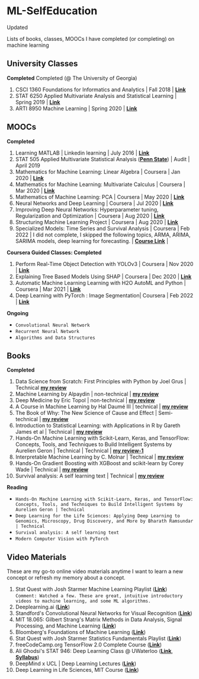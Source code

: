 # ML-SelfEducation
Updated 

Lists of books, classes, MOOCs I have completed (or completing) on machine learning

## University Classes

**Completed**
Completed (@ The University of Georgia) <br>
1. CSCI 1360 Foundations for Informatics and Analytics | Fall 2018 | __[Link](http://www.bulletin.uga.edu/CoursesHome.aspx?cid=32624)__ <br>
2. STAT 6250 Applied Multivariate Analysis and Statistical Learning | Spring 2019 | __[Link](http://bulletin.uga.edu/Link.aspx?cid=stat6250)__ <br>
3. ARTI 8950 Machine Learning | Spring 2020 | __[Link](http://bulletin.uga.edu/Link.aspx?cid=CSCI/ARTI%208950)__

## MOOCs

**Completed**
1. Learning MATLAB | Linkedin learning | July 2016 | __[Link](https://github.com/obifarin/ML-SelfEducation/blob/master/MOOCS_Certifications/LearningMATLAB_Lynda(2016)_CertificateOfCompletion.pdf)__ <br>
2. STAT 505 Applied Multivariate Statistical Analysis (__[Penn State](https://online.stat.psu.edu/stat505/)__)  | Audit | April 2019 <br>
3. Mathematics for Machine Learning: Linear Algebra | Coursera | Jan 2020 | __[Link](https://github.com/obifarin/ML-SelfEducation/blob/master/MOOCS_Certifications/LinearAlgebra_Coursera(2020)_CertificateofCompletion.pdf)__ <br>
4. Mathematics for Machine Learning: Multivariate Calculus | Coursera | Mar 2020 | __[Link](https://github.com/obifarin/ML-SelfEducation/blob/master/MOOCS_Certifications/MultivariateCalculus(2020)_CertificateofCompletion.pdf)__   <br>
5. Mathematics of Machine Learning: PCA | Coursera | May 2020 | __[Link](https://github.com/obifarin/ML-SelfEducation/blob/master/MOOCS_Certifications/PCA(2020)_CertificateofCompletion.pdf)__ <br>
6. Neural Networks and Deep Learning | Coursera | Jul 2020 | __[Link](https://github.com/obifarin/ML-SelfEducation/blob/master/MOOCS_Certifications/Neural_Network_Deep_Learning_CoC.pdf)__ <br>
7. Improving Deep Neural Networks: Hyperparameter tuning, Regularization and Optimization | Coursera | Aug 2020 |  __[Link](https://github.com/obifarin/ML-SelfEducation/blob/master/MOOCS_Certifications/Hyperparameter_DL(2020)_CoC.pdf)__<br>
8. Structuring Machine Learning Project | Coursera | Aug 2020 | __[Link](https://github.com/obifarin/ML-SelfEducation/blob/master/MOOCS_Certifications/Structuring_ML_Projects(2020)_CoC.pdf)__<br>
9. Specialized Models: Time Series and Survival Analysis | Coursera | Feb 2022 | I did not complete, I skipped the following topics, ARMA, ARIMA, SARIMA models, deep learning for forecasting. | __[Course Link](https://www.coursera.org/learn/time-series-survival-analysis)__ | <br>

**Coursera Guided Classes: Completed**
1. Perform Real-Time Object Detection with YOLOv3 | Coursera | Nov 2020 | __[Link](https://github.com/obifarin/ML-SelfEducation/blob/master/MOOCS_Certifications/Perform%20Real-Time%20Object%20Detection%20with%20YOLOv3.pdf)__<br>
2. Explaining Tree Based Models Using SHAP | Coursera | Dec 2020 | __[Link](https://github.com/obifarin/ML-SelfEducation/blob/master/MOOCS_Certifications/Explaining%20Tree%20Based%20Models%20Using%20SHAP.pdf)__
3. Automatic Machine Learning Learning with H2O AutoML and Python | Coursera | Mar 2021 | __[Link](https://github.com/obifarin/ML-SelfEducation/blob/master/MOOCS_Certifications/AutoML_H20_Python_Coursera_9MQ8W4N5VT4D_2021.pdf)__
4. Deep Learning with PyTorch : Image Segmentation| Coursera | Feb 2022 | __[Link](https://github.com/obifarin/ML-SelfEducation/blob/master/MOOCS_Certifications/PyTorch_Image_Segmentation.pdf)__

**Ongoing**
- `Convolutional Neural Network`
- `Recurrent Neural Network`
- `Algorithms and Data Structures`

## Books

**Completed**
1. Data Science from Scratch: First Principles with Python by Joel Grus | Technical __[my review](https://www.goodreads.com/review/show/2495069094)__ <br>
2. Machine Learning by Alpaydin | non-technical | __[my review](https://www.goodreads.com/review/show/2788173080)__<br>
3. Deep Medicine by Eric Topol | non-technical | __[my review](https://www.goodreads.com/review/show/2900533125)__<br>
4. A Course in Machine Learning by Hal Daumé III | technical | __[my review](https://www.goodreads.com/review/show/3129520991)__ <br>
5. The Book of Why: The New Science of Cause and Effect | Semi-technical | __[my review](https://www.goodreads.com/review/show/2567632521)__ <br>
6. Introduction to Statistical Learning: with Applications in R by Gareth James et al  | Technical | __[my review](https://www.goodreads.com/review/show/2384485940?book_show_action=false)__ <br>
7. Hands-On Machine Learning with Scikit-Learn, Keras, and TensorFlow: Concepts, Tools, and Techniques to Build Intelligent Systems by Aurelien Geron | Technical | Technical | __[my review-1](https://www.goodreads.com/review/show/2997496706?book_show_action=false)__ <br>
8. Interpretable Machine Learning by C. Molnar | Technical |  __[my review](https://www.goodreads.com/book/show/42242921-interpretable-machine-learning)__ <br>
9. Hands-On Gradient Boosting with XGBoost and scikit-learn by Corey Wade | Technical | __[my review](https://www.goodreads.com/review/show/3917175929)__ <br>
10. Survival analysis: A self learning text | Technical | __[my review](https://www.goodreads.com/review/show/4314314214)__

**Reading**
- `Hands-On Machine Learning with Scikit-Learn, Keras, and TensorFlow: Concepts, Tools, and Techniques to Build Intelligent Systems by Aurelien Geron | Technical` <br>
- `Deep Learning for the Life Sciences: Applying Deep Learning to Genomics, Microscopy, Drug Discovery, and More by Bharath Ramsundar | Technical ` <br>
- `Survival analysis: A self learning text` <br>
- `Modern Computer Vision with PyTorch`

## Video Materials

These are my go-to online video materials anytime I want to learn a new concept or refresh my memory about a concept. 

1. Stat Quest with Josh Starmer Machine Learning Playlist (__[Link](https://www.youtube.com/watch?v=Gv9_4yMHFhI&list=PLblh5JKOoLUICTaGLRoHQDuF_7q2GfuJF)__) <br>
`Comment: Watched a few. These are great, intuitive introductory videos to machine learning, and some ML algorithms.` 
2. Deeplearning.ai (__[Link](https://www.youtube.com/channel/UCcIXc5mJsHVYTZR1maL5l9w/playlists)__)
3. Standford's Convolutional Neural Networks for Visual Recognition (__[Link](https://www.youtube.com/watch?v=vT1JzLTH4G4&list=PL3FW7Lu3i5JvHM8ljYj-zLfQRF3EO8sYv)__)
4. MIT 18.065: Gilbert Strang's Matrix Methods in Data Analysis, Signal Processing, and Machine Learning (__[Link](https://www.youtube.com/watch?v=Cx5Z-OslNWE&list=PLUl4u3cNGP63oMNUHXqIUcrkS2PivhN3k)__)
5. Bloomberg's Foundations of Machine Learning (__[Link](https://www.youtube.com/watch?v=MsD28INtSv8&list=PLnZuxOufsXnvftwTB1HL6mel1V32w0ThI)__)
6. Stat Quest with Josh Starmer Statistics Fundamentals Playlist (__[Link](https://www.youtube.com/watch?v=qBigTkBLU6g&list=PLblh5JKOoLUK0FLuzwntyYI10UQFUhsY9)__) <br> 
7. freeCodeCamp.org TensorFlow 2.0 Complete Course (__[Link](https://www.youtube.com/watch?v=tPYj3fFJGjk&t=5450s)__) <br> 
8. Ali Ghodsi's STAT 946: Deep Learning Class @ UWaterloo  (__[Link](https://www.youtube.com/watch?v=poa3dNdMe4o&list=PLehuLRPyt1HxTolYUWeyyIoxDabDmaOSB&index=7)__, __[Syllabus](https://uwaterloo.ca/data-analytics/sites/ca.data-analytics/files/uploads/files/f18-stat946-dl-v1.pdf)__) <br>
9. DeepMind x UCL | Deep Learning Lectures (__[Link](https://www.youtube.com/watch?v=7R52wiUgxZI&list=PLqYmG7hTraZCDxZ44o4p3N5Anz3lLRVZF)__)
10. Deep Learning in Life Sciences, MIT Course (__[Link](https://www.youtube.com/watch?v=0jWOZoTsYzI&list=PLypiXJdtIca5sxV7aE3-PS9fYX3vUdIOX)__)


